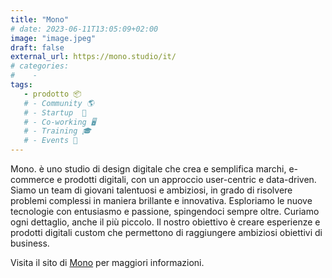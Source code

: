 ```yaml
---
title: "Mono"
# date: 2023-06-11T13:05:09+02:00
image: "image.jpeg"
draft: false
external_url: https://mono.studio/it/
# categories:
#    - 
tags:
   - prodotto 📦
   # - Community 🌎
   # - Startup  🚀
   # - Co-working 🖥️
   # - Training 🎓
   # - Events 🎉
---
```

Mono. è uno studio di design digitale che crea e semplifica marchi, e-commerce e prodotti digitali, con un approccio user-centric e data-driven. Siamo un team di giovani talentuosi e ambiziosi, in grado di risolvere problemi complessi in maniera brillante e innovativa. Esploriamo le nuove tecnologie con entusiasmo e passione, spingendoci sempre oltre. Curiamo ogni dettaglio, anche il più piccolo. Il nostro obiettivo è creare esperienze e prodotti digitali custom che permettono di raggiungere ambiziosi obiettivi di business.


Visita il sito di [Mono](https://mono.studio/it/) per maggiori informazioni.